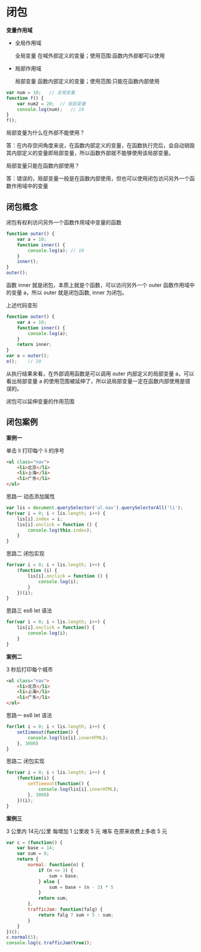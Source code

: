 # 闭包

**变量作用域**

- 全局作用域

    全局变量 在喊外部定义的变量；使用范围:函数内外部都可以使用

- 局部作用域

    局部变量 函数内部定义的变量；使用范围:只能在函数内部使用



```javascript
var num = 10;   // 全局变量
function f() {
    var num2 = 20;  // 局部变量
    console.log(num);   // 10
}
f();
```
局部变量为什么在外部不能使用？

答：在内存空间角度来说，在函数内部定义的变量，在函数执行完后，会自动销毁其内部定义的变量即局部变量，所以函数外部就不能够使用该局部变量。

局部变量只能在函数内部使用？

答：错误的，局部变量一般是在函数内部使用，但也可以使用闭包访问另外一个函数作用域中的变量

## 闭包概念

闭包有权利访问另外一个函数作用域中变量的函数

```javascript
function outer() {
    var a = 10;
    function inner() {
        console.log(a); // 10
    }
    inner();
}
outer();
```
函数 inner 就是闭包，本质上就是个函数，可以访问另外一个 outer 函数作用域中的变量 a，所以 outer 就是闭包函数, inner 为闭包。

上述代码变形

```javascript
function outer() {
    var a = 10;
    function inner() {
        console.log(a);
    }
    return inner;
}
var o = outer();
o();    // 10
```
从执行结果来看，在外部调用函数是可以调用 outer 内部定义的局部变量 a，可以看出局部变量 a 的使用范围被延伸了，所以说局部变量一定在函数内部使用是错误的。

闭包可以延伸变量的作用范围

## 闭包案例

**案例一**

单击 li 打印每个 li 的序号

```HTML
<ul class="nav">
    <li>北京</li>
    <li>上海</li>
    <li>广东</li>
</ul>
```
思路一 动态添加属性
```javascript
var lis = document.querySelector('ul.nav').querySelectorAll('li');
for(var i = 0; i < lis.length; i++) {
    lis[i].index = i;
    lis[i].onclick = function () {
        console.log(this.index);
    }
}
```
思路二 闭包实现
```javascript
for(var i = 0; i < lis.length; i++) {
    (function (i) {
        lis[i].onclick = function () {
            console.log(i);
        }
    })(i);
}
```
思路三 es6 let 语法
```javascript
for(var i = 0; i < lis.length; i++) {
    lis[i].onclick = function() {
        console.log(i);
    }
}
```

**案例二**

3 秒后打印每个城市

```HTML
<ul class="nav">
    <li>北京</li>
    <li>上海</li>
    <li>广东</li>
</ul>
```
思路一 es6 let 语法
```javascript
for(let i = 0; i < lis.length; i++) {
    setIimeout(function() {
        console.log(lis[i].innerHTML);
    }, 3000)
}
```
思路二 闭包实现
```javascript
for(var i = 0; i < lis.length; i++) {
    (function(i) {
        setTimeout(function() {
            console.log(lis[i].innerHTML);
        }, 3000)
    })(i);
}
```

**案例三**

3 公里内 14元/公里 每增加 1 公里收 5 元
堵车 在原来收费上多收 5 元

```javascript
var c = (function() {
    var base = 14;
    var sum = 0;
    return {
        normal: function(n) {
            if (n <= 3) {
                sum = base;
            } else {
                sum = base + (n - 3) * 5
            }
            return sum;
        },
        trafficJam: function(falg) {
            return falg ? sum + 5 : sum;
        }
    }
})();
c.normal(5);
console.log(c.trafficJam(true));
```
